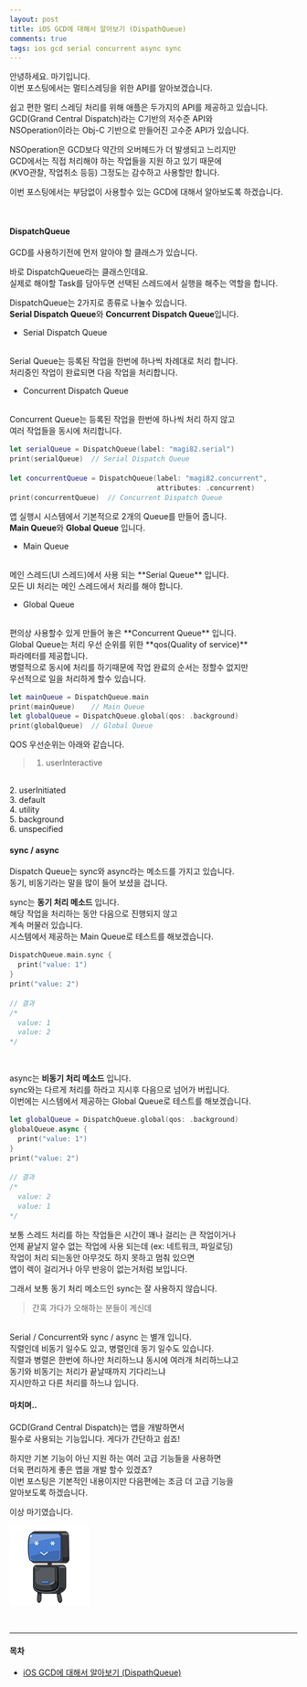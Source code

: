 ```yaml
---
layout: post
title: iOS GCD에 대해서 알아보기 (DispathQueue)
comments: true
tags: ios gcd serial concurrent async sync
---
```


안녕하세요. 마기입니다.
<br>
이번 포스팅에서는 멀티스레딩을 위한 API를 알아보겠습니다.

쉽고 편한 멀티 스레딩 처리를 위해 애플은 두가지의 API를 제공하고 있습니다.
<br>
GCD(Grand Central Dispatch)라는 C기반의 저수준 API와
<br>
NSOperation이라는 Obj-C 기반으로 만들어진 고수준 API가 있습니다.

NSOperation은 GCD보다 약간의 오버헤드가 더 발생되고 느리지만
<br>
GCD에서는 직접 처리해야 하는 작업들을 지원 하고 있기 때문에
<br>
(KVO관찰, 작업취소 등등) 그정도는 감수하고 사용할만 합니다.

이번 포스팅에서는 부담없이 사용할수 있는 GCD에 대해서 알아보도록 하겠습니다.

<br>

#### DispatchQueue

GCD를 사용하기전에 먼저 알아야 할 클래스가 있습니다.

바로 DispatchQueue라는 클래스인데요.
<br>
실제로 해야할 Task를 담아두면 선택된 스레드에서 실행을 해주는 역할을 합니다.

DispatchQueue는 2가지로 종류로 나눌수 있습니다.
<br>
**Serial Dispatch Queue**와 **Concurrent Dispatch Queue**입니다.

- Serial Dispatch Queue
<br>
Serial Queue는 등록된 작업을 한번에 하나씩 차례대로 처리 합니다.
<br>
처리중인 작업이 완료되면 다음 작업을 처리합니다.

- Concurrent Dispatch Queue
<br>
Concurrent Queue는 등록된 작업을 한번에 하나씩 처리 하지 않고
<br>
여러 작업들을 동시에 처리합니다.

```swift
let serialQueue = DispatchQueue(label: "magi82.serial")
print(serialQueue)	// Serial Dispatch Queue

let concurrentQueue = DispatchQueue(label: "magi82.concurrent",
                                    attributes: .concurrent)
print(concurrentQueue)	// Concurrent Dispatch Queue
```

앱 실행시 시스템에서 기본적으로 2개의 Queue를 만들어 줍니다.
<br>
**Main Queue**와 **Global Queue** 입니다.

- Main Queue
<br>
메인 스레드(UI 스레드)에서 사용 되는 **Serial Queue** 입니다.
<br>
모든 UI 처리는 메인 스레드에서 처리를 해야 합니다.

- Global Queue
<br>
편의상 사용할수 있게 만들어 놓은 **Concurrent Queue** 입니다.
<br>
Global Queue는 처리 우선 순위를 위한 **qos(Quality of service)**
<br>
파라메터를 제공합니다.
<br>
병렬적으로 동시에 처리를 하기때문에 작업 완료의 순서는 정할수 없지만
<br>
우선적으로 일을 처리하게 할수 있습니다.

```swift
let mainQueue = DispatchQueue.main
print(mainQueue)	// Main Queue
let globalQueue = DispatchQueue.global(qos: .background)
print(globalQueue)	// Global Queue
```

QOS 우선순위는 아래와 같습니다.
> 1. userInteractive
<br>
2. userInitiated
<br>
3. default
<br>
4. utility
<br>
5. background
<br>
6. unspecified

<br>

#### sync / async

Dispatch Queue는 sync와 async라는 메소드를 가지고 있습니다.
<br>
동기, 비동기라는 말을 많이 들어 보셨을 겁니다.

sync는 **동기 처리 메소드** 입니다.
<br>
해당 작업을 처리하는 동안 다음으로 진행되지 않고
<br>
계속 머물러 있습니다.
<br>
시스템에서 제공하는 Main Queue로 테스트를 해보겠습니다.

```swift
DispatchQueue.main.sync {
  print("value: 1")
}
print("value: 2")

// 결과
/*
  value: 1
  value: 2
*/
```

<br>

async는 **비동기 처리 메소드** 입니다.
<br>
sync와는 다르게 처리를 하라고 지시후 다음으로 넘어가 버립니다.
<br>
이번에는 시스템에서 제공하는 Global Queue로 테스트를 해보겠습니다.

```swift
let globalQueue = DispatchQueue.global(qos: .background)
globalQueue.async {
  print("value: 1")
}
print("value: 2")

// 결과
/*
  value: 2
  value: 1
*/
```

보통 스레드 처리를 하는 작업들은 시간이 꽤나 걸리는 큰 작업이거나
<br>
언제 끝날지 알수 없는 작업에 사용 되는데 (ex: 네트워크, 파일로딩)
<br>
작업이 처리 되는동안 아무것도 하지 못하고 멈춰 있으면
<br>
앱이 렉이 걸리거나 아무 반응이 없는거처럼 보입니다.

그래서 보통 동기 처리 메소드인 sync는 잘 사용하지 않습니다.

> 간혹 가다가 오해하는 분들이 계신데
<br>
Serial / Concurrent와 sync / async 는 별개 입니다.
<br>
직렬인데 비동기 일수도 있고, 병렬인데 동기 일수도 있습니다.
<br>
직렬과 병렬은 한번에 하나만 처리하느냐 동시에 여러개 처리하느냐고
<br>
동기와 비동기는 처리가 끝날때까지 기다리느냐
<br>
지시만하고 다른 처리를 하느냐 입니다.

<br>

#### 마치며..

GCD(Grand Central Dispatch)는 앱을 개발하면서
<br>
필수로 사용되는 기능입니다. 게다가 간단하고 쉽죠!

하지만 기본 기능이 아닌 지원 하는 여러 고급 기능들을 사용하면
<br>
더욱 편리하게 좋은 앱을 개발 할수 있겠죠?
<br>
이번 포스팅은 기본적인 내용이지만 다음편에는 조금 더 고급 기능을
<br>
알아보도록 하겠습니다.

이상 마기였습니다.

![logo](../images/magi.png)

<br>

---

#### 목차

- [iOS GCD에 대해서 알아보기 (DispathQueue)](https://magi82.github.io/gcd-01/)
